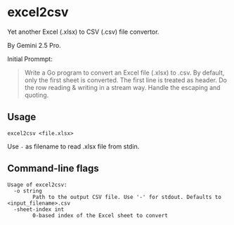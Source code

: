 # excel2csv

Yet another Excel (.xlsx) to CSV (.csv) file convertor.

By Gemini 2.5 Pro.

Initial Prommpt:

>Write a Go program to convert an Excel file (.xlsx) to .csv. By default, only the first sheet is converted. The first line is treated as header. Do the row reading & writing in a stream way. Handle the escaping and quoting.

## Usage

```
excel2csv <file.xlsx>
```

Use `-` as filename to read .xlsx file from stdin.

## Command-line flags

```
Usage of excel2csv:
  -o string
        Path to the output CSV file. Use '-' for stdout. Defaults to <input_filename>.csv
  -sheet-index int
        0-based index of the Excel sheet to convert
```
